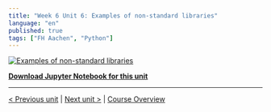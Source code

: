 ```yaml
---
title: "Week 6 Unit 6: Examples of non-standard libraries"
language: "en"
published: true
tags: ["FH Aachen", "Python"]
---
```


[![Examples of non-standard libraries](https://img.youtube.com/vi/5Cq1kL7z98c/hqdefault.jpg)](https://youtu.be/5Cq1kL7z98c)

[**Download Jupyter Notebook for this unit**](files/Week_6_Unit_6_nonstandardlibr_notebook.ipynb)

---

[< Previous unit](/teaching/python-mooc/week6_unit5_exercise) | [Next unit >](/teaching/python-mooc/week6_unit6_selftest) |
[Course Overview](/teaching/python-mooc)